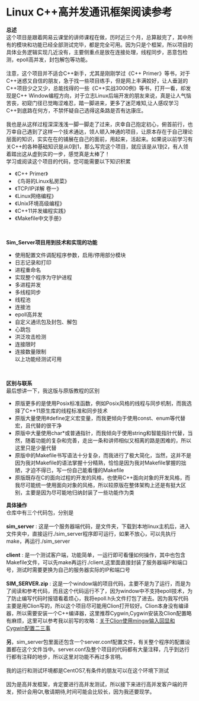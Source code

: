 Linux C++高并发通讯框架阅读参考                                                   
=======================

 **总述**<br>
   这个项目是跟着网易云课堂的讲师课程在做，历时近三个月，总算敲完了，其中所有的模块和功能已经全部测试完毕，都是完全可用。因为只是个框架，所以项目的具体业务逻辑实现几近没有，主要侧重点是放在连接处理，线程同步，恶意包检测，epoll高并发，封包解包等功能。<br>
   <br>
   注意，这个项目并不适合C++新手，尤其是刚刚学过《C++ Primer》等书，对于C++迷惑又自信的朋友，急于找一些项目练手，但是网上丰满姣好，让人垂涎的C++项目少之又少，总能找得的一些《C++实战3000例》等书，打开一看，却发现是C++ Window编程方向，对于立志Linux后端开发的朋友来说，真是让人气恼苦丧，初窥门径已觉晦涩难忍，踏一脚进来，更多了迷茫难知,让人感叹学习C++到底路在何方，不禁怀疑自己选得这条路是否有达康庄。<br>
   <br>
   我也是从这样过程深深浅浅一脚一脚走了过来，庆幸自己抱定初心，俯首前行，也万幸自己遇到了这样一个技术通达，领人顿入神通的项目，让原本存在于自己理论层面的知识，实实在在的铺展在自己的面前，用起来，活起来。如果说以前学习有关C++的各种基础知识是从0到1，那么写完这个项目，就应该是从1到2，有人领着踏出这从虚到实的一步，感觉真是太棒了！<br>
   学习或阅读这个项目的代码，您可能需要以下知识积累<br>
   * 《C++ Primer》
   * 《鸟哥的Linux私房菜》
   * 《TCP/IP详解 卷一》
   * 《Linux网络编程》
   * 《Unix环境高级编程》
   * 《C++11并发编程实践》
   * 《Makefile中文手册》<br>
   <br>

**Sim_Server项目用到技术和实现的功能**<br>
 * 使用配置文件调配程序参数，启用/停用部分模块
 * 日志记录和打印
 * 进程重命名
 * 实现整个程序为守护进程
 * 多进程并发
 * 多线程同步
 * 线程池
 * 连接池
 * epoll高并发
 * 自定义通讯包及封包、解包<br>
 * 心跳包
 * 洪泛攻击检测
 * 连接限时<br>
 * 连接数量限制<br>
 以上功能经测试可用<br>
 <br>
 
 **区别与联系**<br>
   最后想讲一下，我这版与原版教程的区别
   * 原版更多的是使用Posix标准函数，例如Posix风格的线程与同步机制，而我选择了C++11原生库的线程标准和同步技术
   * 原版大量使用\#define定义宏变量，而我更倾向于使用const、enum等代替宏，且代替的很干净
   * 原版中大量使用char\*或普通指针，而我倾向于使用string和智能指针代替，当然，随着功能的复杂和完善，走出一条和讲师相似又相离的路是困难的，所以这里只是少量代替
   * 原版中的Makefile书写语法十分复杂，而我进行了极大简化，当然，这并不是因为我对Makefile的语法掌握十分精熟，恰恰是因为我对Makefile掌握的拙陋，才迫不得已，写一份自己能看懂的Makefile
   * 原版既存在C的面向过程的开发的风格，也使用C++面向对象的开发风格，而我尽可能统一使用面向对象的风格，所以较原版在整体架构上还是有挺大区别，主要是因为尽可能地归纳封装了一些功能作为类<br>
   
 **具体操作**<br>
    仓库中有三个代码包，分别是<br>
    <br>
      **sim_server** : 这是一个服务器端代码，是文件夹，下载到本地linux主机后，进入文件夹中，直接运行./sim_server程序即可运行，如果不放心，可以先执行make，再运行./sim_server<br>
      <br>
      **client** : 是一个测试客户端，功能简单，一运行即可看懂如何操作，其中也包含Makefile文件，可以先make再运行./client,这里面直接封装了服务器端IP和端口号，测试时需要更换为自己的服务器实际的IP和端口号<br>
      <br>
      **SIM_SERVER.zip** : 这是一个window端的项目代码，主要不是为了运行，而是为了阅读和参考代码，而且这个代码运行不了，因为window中不支持epoll技术，为了防止编写代码时报错看着烦心，我将epoll.h头文件打包了进去。因为我写代码主要是用Clion写的，所以这个项目尽可能用Clion打开较好。Clion本身没有编译器，所以需要安装一个C++编译器，这里推荐Cygwin,Cygwin安装及Clion配置略有麻烦，这里可以参考我以前写的攻略：[关于Clion使用mingw输入回显和Cygwin配置二三事](https://tieba.baidu.com/p/5542169501)<br>
      <br>
      **另**，sim_server包里面还包含一个server.conf配置文件，有关整个程序的配置设置都在这个文件当中。server.conf及整个项目的代码都有大量注释，几乎到达行行都有注释的地步，所以这里对功能不再过多言明。<br>      
      我的运行和测试环境都是CentOS7,有条件的朋友可以在这个环境下测试<br>
      <br>
      因为是高并发框架，肯定要进行高并发测试，所以接下来进行高并发客户端的开发，预计会用Qt,敬请期待,时间可能会比较长，因为我还要现学。
    

   
   
   
 
    

                                                 
